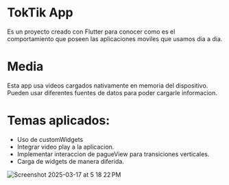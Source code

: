 # TokTik App

Es un proyecto creado con Flutter para conocer como es el comportamiento que poseen las aplicaciones moviles que usamos dia a dia.


# Media

Esta app usa videos cargados nativamente en memoria del dispositivo. 
Pueden usar diferentes fuentes de datos para poder cargarle informacion. 


# Temas aplicados:

  - Uso de customWidgets
  - Integrar video play a la aplicacion.
  - Implementar interaccion de pagueView para transiciones verticales.
  - Carga de widgets de manera diferida.

![Screenshot 2025-03-17 at 5 18 22 PM](https://github.com/user-attachments/assets/9a22ea28-ba68-4cc4-becb-55562c6082c9)

